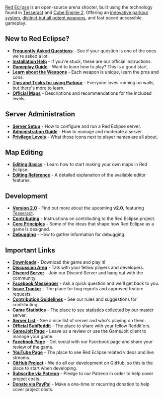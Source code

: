 [Red Eclipse](http://redeclipse.net/) is an open-source arena shooter, built using the technology found in [Tesseract](http://tesseract.gg/) and [Cube Engine 2](http://cubeengine.com/). Offering an [innovative parkour system](gameplay/Parkour-Guide.md), [distinct but all potent weapons](gameplay/Weapons-Guide.md), and fast paced accessible gameplay.

## New to Red Eclipse?
- **[Frequently Asked Questions](FAQ.md)** - See if your question is one of the ones we're asked a lot.
- **[Installation Help](Install-Guide.md)** - If you're stuck, these are our official instructions.
- **[Gameplay Guide](gameplay/Gameplay-Guide.md)** - Want to learn how to play? This is a good start.
- **[Learn about the Weapons](gameplay/Weapons-Guide.md)** - Each weapon is unique, learn the pros and cons.
- **[Tips and Tricks for using Parkour](gameplay/Parkour-Guide.md)** - Everyone loves running on walls, but there's more to learn.
- **[Official Maps](Official-Maps.md)** - Descriptions and recommendations for the included levels.

## Server Administration
- **[Server Setup](server-how-to/Server-Setup.md)** - How to configure and run a Red Eclipse server.
- **[Administration Guide](server-how-to/Admin-Guide.md)** - How to manage and moderate a server.
- **[Privilege Levels](server-how-to/Privileges.md)** - What those icons next to player names are all about.

## Map Editing
- **[Editing Basics](editing/Basics.md)** - Learn how to start making your own maps in Red Eclipse.
- **[Editing Reference](editing/Reference.md)** - A detailed explanation of the available editor features.

## Development
- **[Version 2.0](Information-for-v2.md)** - Find out more about the upcoming **v2.0**, featuring [Tesseract](http://tesseract.gg/).
- **[Contributing](Contributing.md)** - Instructions on contributing to the Red Eclipse project.
- **[Core Principles](Core-Principles.md)** - Some of the ideas that shape how Red Eclipse as a game is designed.
- **[Debugging](Debug.md)** - How to gather information for debugging.

## Important Links
- **[Downloads](http://redeclipse.net/download)** - Download the game and play it!
- **[Discussion Area](http://redeclipse.net/discuss)** - Talk with your fellow players and developers.
- **[Discord Server](http://redeclipse.net/discord)** - Join our Discord Server and hang out with the community.
- **[Facebook Messenger](http://redeclipse.net/messenger)** - Ask a quick question and we'll get back to you.
- **[Issue Tracker](http://redeclipse.net/issues)** - The place for bug reports and approved feature requests.
- **[Contribution Guidelines](http://redeclipse.net/contribute)** - See our rules and suggestions for contributing.
- **[Game Statistics](http://redeclipse.net/stats)** - The place to see statistics collected by our master server.
- **[Server List](http://redeclipse.net/servers)** - See a nice list of server and who's playing on them.
- **[Official SubReddit](http://redeclipse.net/reddit)** - The place to share with your fellow Reddit'ors.
- **[GameJolt Page](http://redeclipse.net/gamejolt)** - Leave us a review or use the GameJolt client to manage your game.
- **[Facebook Page](http://redeclipse.net/facebook)** - Get social with our Facebook page and share your review of the game.
- **[YouTube Page](http://redeclipse.net/youtube)** - The place to see Red Eclipse related videos and live streams.
- **[GitHub Project](http://redeclipse.net/github)** - We do all our development on GitHub, so this is the place to start when developing.
- **[Subscribe via Patreon](http://redeclipse.net/patreon)** - Pledge to our Patreon in order to help cover project costs.
- **[Donate via PayPal](http://redeclipse.net/paypal)** - Make a one-time or recurring donation to help cover project costs.
